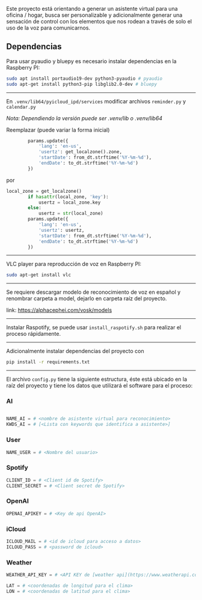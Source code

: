 Este proyecto está orientando a generar un asistente virtual para una oficina / hogar, busca ser personalizable y adicionalmente generar una sensación de control con los elementos que nos rodean a través de solo el uso de la voz para comunicarnos.


## Dependencias

Para usar pyaudio y bluepy es necesario instalar dependencias en la Raspberry PI:

```bash
sudo apt install portaudio19-dev python3-pyaudio # pyaudio
sudo apt-get install python3-pip libglib2.0-dev # bluepy
```

---

En `.venv/lib64/pyicloud_ipd/services` modificar archivos `reminder.py` y `calendar.py`

*Nota: Dependiendo la versión puede ser .venv/lib o .venv/lib64*

Reemplazar (puede variar la forma inicial)

```python
        params.update({
            'lang': 'en-us',
            'usertz': get_localzone().zone,
            'startDate': from_dt.strftime('%Y-%m-%d'),
            'endDate': to_dt.strftime('%Y-%m-%d')
        })
```

por

```python
local_zone = get_localzone()
        if hasattr(local_zone, 'key'):
            usertz = local_zone.key
        else:
            usertz = str(local_zone)
        params.update({
            'lang': 'en-us',
            'usertz': usertz,
            'startDate': from_dt.strftime('%Y-%m-%d'),
            'endDate': to_dt.strftime('%Y-%m-%d')
        })
```

---

VLC player para reproducción de voz en Raspberry PI:

```bash
sudo apt-get install vlc
```

---

Se requiere descargar modelo de reconocimiento de voz en español y renombrar carpeta a model, dejarlo en carpeta raíz del proyecto.

link: https://alphacephei.com/vosk/models

---

Instalar Raspotify, se puede usar `install_raspotify.sh` para realizar el proceso rápidamente.

---

Adicionalmente instalar dependencias del proyecto con

```bash
pip install -r requirements.txt
```

---

El archivo `config.py` tiene la siguiente estructura, éste está ubicado en la raíz del proyecto y tiene los datos que utilizará el software para el proceso:

### AI
```python

NAME_AI = # <nombre de asistente virtual para reconocimiento>
KWDS_AI = # [<Lista con keywords que identifica a asistente>]
```

### User

```python
NAME_USER = # <Nombre del usuario>
```

### Spotify

```python
CLIENT_ID = # <Client id de Spotify>
CLIENT_SECRET = # <Client secret de Spotify>
```

### OpenAI

```python
OPENAI_APIKEY = # <Key de api OpenAI>
```

### iCloud
```python
ICLOUD_MAIL = # <id de icloud para acceso a datos>
ICLOUD_PASS = # <password de icloud>
```
### Weather
```python
WEATHER_API_KEY = # <API KEY de [weather api](https://www.weatherapi.com)>

LAT = # <coordenadas de longitud para el clima>
LON = # <coordenadas de latitud para el clima>

```

